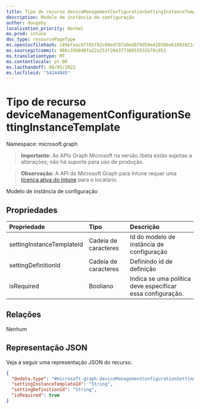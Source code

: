 ```yaml
---
title: Tipo de recurso deviceManagementConfigurationSettingInstanceTemplate
description: Modelo de instância de configuração
author: dougeby
localization_priority: Normal
ms.prod: intune
doc_type: resourcePageType
ms.openlocfilehash: c89efaac6ff65f82c09ed787a9ed879d50e429386e61092021a9aff817a7724a
ms.sourcegitcommit: 986c33b848fa22a153f28437738953532b78c051
ms.translationtype: MT
ms.contentlocale: pt-BR
ms.lasthandoff: 08/05/2021
ms.locfileid: "54244845"
---
```

# <a name="devicemanagementconfigurationsettinginstancetemplate-resource-type"></a>Tipo de recurso deviceManagementConfigurationSettingInstanceTemplate

Namespace: microsoft.graph

> **Importante:** As APIs Graph Microsoft na versão /beta estão sujeitas a alterações; não há suporte para uso de produção.

> **Observação:** A API do Microsoft Graph para Intune requer uma [licença ativa do Intune](https://go.microsoft.com/fwlink/?linkid=839381) para o locatário.

Modelo de instância de configuração

## <a name="properties"></a>Propriedades
|Propriedade|Tipo|Descrição|
|:---|:---|:---|
|settingInstanceTemplateId|Cadeia de caracteres|Id do modelo de instância de configuração|
|settingDefinitionId|Cadeia de caracteres|Definindo id de definição|
|isRequired|Booliano|Indica se uma política deve especificar essa configuração.|

## <a name="relationships"></a>Relações
Nenhum

## <a name="json-representation"></a>Representação JSON
Veja a seguir uma representação JSON do recurso.
<!-- {
  "blockType": "resource",
  "@odata.type": "microsoft.graph.deviceManagementConfigurationSettingInstanceTemplate"
}
-->
``` json
{
  "@odata.type": "#microsoft.graph.deviceManagementConfigurationSettingInstanceTemplate",
  "settingInstanceTemplateId": "String",
  "settingDefinitionId": "String",
  "isRequired": true
}
```




